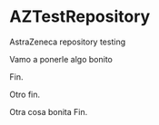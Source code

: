 # AZTestRepository
AstraZeneca repository testing 

Vamo a ponerle algo bonito 

Fin.

Otro fin.

Otra cosa bonita
Fin.
